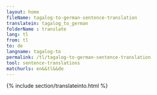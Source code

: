 ```yaml
---
layout: home
fileName: tagalog-to-german-sentence-translation
translatein: tagalog_to_german
folderName : translate
lang: tl
from: tl
to: de
langname: tagalog-to
permalink: /tl/tagalog-to-german-sentence-translation
tool: sentence-translations
matchurls: en&&tl&&de
---
```

{% include section/translateinto.html %}
